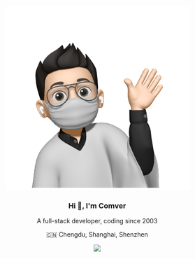 <div align="center">
  <img src="https://github.com/Comver/Comver/blob/main/hi.png" />

  ### Hi 👋, I'm Comver 
  
  A full-stack developer, coding since 2003 
  
  🇨🇳 Chengdu, Shanghai, Shenzhen

  <a href="https://www.instagram.com/comverl/"><img src="https://img.shields.io/badge/@comverl-%23000000.svg?&style=for-the-badge&logo=instagram&logoColor=white"/></a>
</div>
